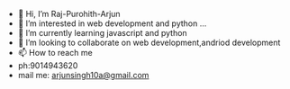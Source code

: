 - 👋 Hi, I’m Raj-Purohith-Arjun
- 👀 I’m interested in web development and python ...
- 🌱 I’m currently learning javascript and python
- 💞️ I’m looking to collaborate on web development,andriod development
- 📫 How to reach me 
-  ph:9014943620
- mail me: arjunsingh10a@gmail.com


